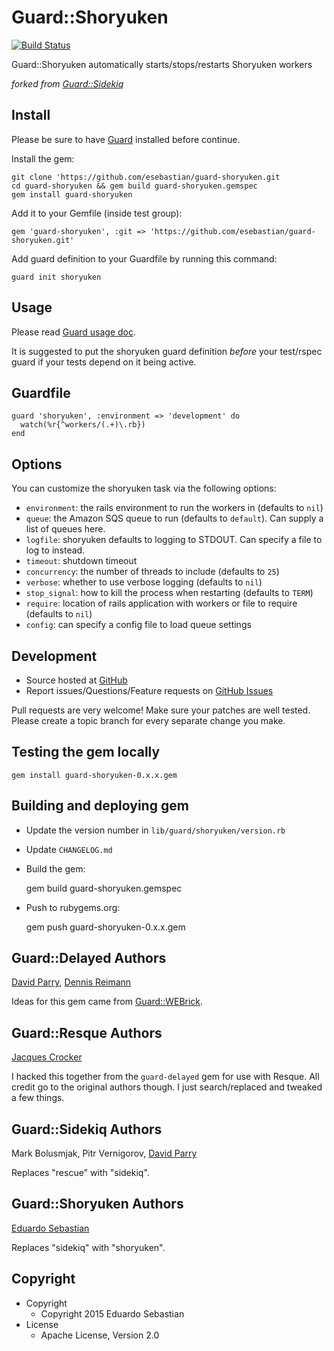 # Guard::Shoryuken

[![Build Status](https://secure.travis-ci.org/esebastian/guard-shoryuken.png)](http://travis-ci.org/esebastian/guard-shoryuken)

Guard::Shoryuken automatically starts/stops/restarts Shoryuken workers

*forked from [Guard::Sidekiq](https://github.com/uken/guard-sidekiq)*

## Install

Please be sure to have [Guard](http://github.com/guard/guard) installed before continue.

Install the gem:

    git clone 'https://github.com/esebastian/guard-shoryuken.git
    cd guard-shoryuken && gem build guard-shoryuken.gemspec
    gem install guard-shoryuken

Add it to your Gemfile (inside test group):

    gem 'guard-shoryuken', :git => 'https://github.com/esebastian/guard-shoryuken.git'

Add guard definition to your Guardfile by running this command:

    guard init shoryuken

## Usage

Please read [Guard usage doc](http://github.com/guard/guard#readme).

It is suggested to put the shoryuken guard definition *before* your test/rspec guard if your tests depend on it
being active.

## Guardfile

    guard 'shoryuken', :environment => 'development' do
      watch(%r{^workers/(.+)\.rb})
    end

## Options

You can customize the shoryuken task via the following options:

* `environment`: the rails environment to run the workers in (defaults to `nil`)
* `queue`: the Amazon SQS queue to run (defaults to `default`). Can supply a list of queues here.
* `logfile`: shoryuken defaults to logging to STDOUT. Can specify a file to log to instead.
* `timeout`: shutdown timeout
* `concurrency`: the number of threads to include (defaults to `25`)
* `verbose`: whether to use verbose logging (defaults to `nil`)
* `stop_signal`: how to kill the process when restarting (defaults to `TERM`)
* `require`: location of rails application with workers or file to require (defaults to `nil`)
* `config`: can specify a config file to load queue settings


## Development

 * Source hosted at [GitHub](http://github.com/esebastian/guard-shoryuken)
 * Report issues/Questions/Feature requests on [GitHub Issues](http://github.com/esebastian/guard-shoryuken/issues)

Pull requests are very welcome! Make sure your patches are well tested. Please create a topic branch for every separate change
you make.

## Testing the gem locally

    gem install guard-shoryuken-0.x.x.gem

## Building and deploying gem

 * Update the version number in `lib/guard/shoryuken/version.rb`
 * Update `CHANGELOG.md`
 * Build the gem:

    gem build guard-shoryuken.gemspec

 * Push to rubygems.org:

    gem push guard-shoryuken-0.x.x.gem

## Guard::Delayed Authors

[David Parry](https://github.com/suranyami), 
[Dennis Reimann](https://github.com/dbloete)

Ideas for this gem came from [Guard::WEBrick](http://github.com/fnichol/guard-webrick).


## Guard::Resque Authors

[Jacques Crocker](https://github.com/railsjedi)

I hacked this together from the `guard-delayed` gem for use with Resque. All credit go to the original authors though. I just search/replaced and tweaked a few things.

## Guard::Sidekiq Authors
Mark Bolusmjak, 
Pitr Vernigorov, 
[David Parry](https://github.com/suranyami)

Replaces "rescue" with "sidekiq".

## Guard::Shoryuken Authors
[Eduardo Sebastian](https://github.com/esebastian)

Replaces "sidekiq" with "shoryuken".

## Copyright

* Copyright
  * Copyright 2015 Eduardo Sebastian
* License
  * Apache License, Version 2.0
